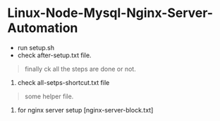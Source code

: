 # Linux-Node-Mysql-Nginx-Server-Automation


- run setup.sh
- check after-setup.txt file.


> finally ck all the steps are done or not.
  1. check all-setps-shortcut.txt file

> some helper file.
  1. for nginx server setup [nginx-server-block.txt]